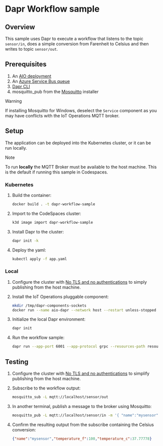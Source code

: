 # Dapr Workflow sample

## Overview

This sample uses Dapr to execute a workflow that listens to the topic `sensor/in`, does a simple conversion from Farenheit to Celsius and then writes to topic `sensor/out`.

## Prerequisites

1. An [AIO deployment](https://learn.microsoft.com/azure/iot-operations/get-started/quickstart-deploy)
1. An [Azure Service Bus queue](https://learn.microsoft.com/en-us/azure/service-bus-messaging/service-bus-quickstart-portal)
1. [Dapr CLI](https://docs.dapr.io/getting-started/install-dapr-cli/)
1. mosquitto_pub from the [Mosquitto](https://mosquitto.org/download/) installer

> [!WARNING]
> If installing Mosquitto for Windows, deselect the `Service` component as you may have conflicts with the IoT Operations MQTT broker.

## Setup

The application can be deployed into the Kubernetes cluster, or it can be run locally.

> [!NOTE]
> To run **locally** the MQTT Broker must be available to the host machine. This is the default if running this sample in Codespaces.

### Kubernetes

1. Build the container:

    ```bash
    docker build . -t dapr-workflow-sample
    ```

1. Import to the CodeSpaces cluster:

    ```bash
    k3d image import dapr-workflow-sample
    ```

1. Install Dapr to the cluster:

    ```bash
    dapr init -k
    ```

1. Deploy the yaml:

    ```bash
    kubectl apply -f app.yaml
    ```
### Local

1. Configure the cluster with [No TLS and no authentications](https://learn.microsoft.com/azure/iot-operations/manage-mqtt-connectivity/howto-test-connection#no-tls-and-no-authentication) to simply publishing from the host machine.

1. Install the IoT Operations pluggable component:
    
    ```bash
    mkdir /tmp/dapr-components-sockets
    docker run --name aio-dapr --network host --restart unless-stopped -v /tmp/dapr-components-sockets:/tmp/dapr-components-sockets -d ghcr.io/azure/iot-mq-dapr-components:latest
    ```

1. Initialize the local Dapr environment:

    ```bash
    dapr init
    ```

1. Run the workflow sample:

    ```bash
    dapr run --app-port 6001 --app-protocol grpc --resources-path resources -- go run .
    ```

## Testing

1. Configure the cluster with [No TLS and no authentications](https://learn.microsoft.com/azure/iot-operations/manage-mqtt-connectivity/howto-test-connection#no-tls-and-no-authentication) to simplify publishing from the host machine.

1. Subscribe to the workflow output:

    ```bash
    mosquitto_sub -L mqtt://localhost/sensor/out
    ```

1. In another terminal, publish a message to the broker using Mosquitto:

    ```bash
    mosquitto_pub -L mqtt://localhost/sensor/in -m '{ "name":"mysensor", "temperature_f":100 }'
    ```

1. Confirm the resulting output from the subscribe containing the Celsius conversion:

    ```json
    {"name":"mysensor","temperature_f":100,"temperature_c":37.77778}
    ```
